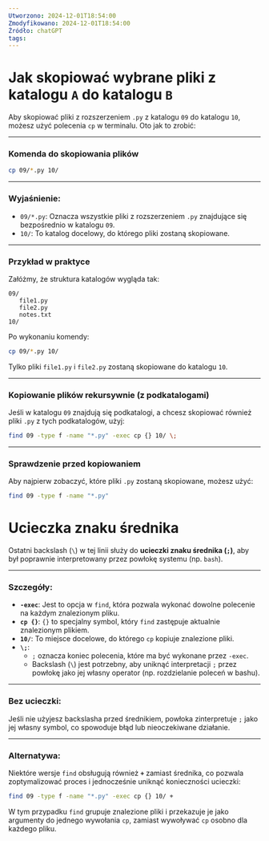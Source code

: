 ```yaml
---
Utworzono: 2024-12-01T18:54:00
Zmodyfikowano: 2024-12-01T18:54:00
Źródło: chatGPT
tags:
---
```


# Jak skopiować wybrane pliki z katalogu ``A`` do katalogu ``B``

Aby skopiować pliki z rozszerzeniem `.py` z katalogu `09` do katalogu `10`, możesz użyć polecenia `cp` w terminalu. Oto jak to zrobić:

---

### **Komenda do skopiowania plików**
```bash
cp 09/*.py 10/
```

---

### **Wyjaśnienie**:
- `09/*.py`: Oznacza wszystkie pliki z rozszerzeniem `.py` znajdujące się bezpośrednio w katalogu `09`.
- `10/`: To katalog docelowy, do którego pliki zostaną skopiowane.

---

### **Przykład w praktyce**
Załóżmy, że struktura katalogów wygląda tak:
```
09/
   file1.py
   file2.py
   notes.txt
10/
```

Po wykonaniu komendy:
```bash
cp 09/*.py 10/
```

Tylko pliki `file1.py` i `file2.py` zostaną skopiowane do katalogu `10`.

---

### **Kopiowanie plików rekursywnie (z podkatalogami)**
Jeśli w katalogu `09` znajdują się podkatalogi, a chcesz skopiować również pliki `.py` z tych podkatalogów, użyj:
```bash
find 09 -type f -name "*.py" -exec cp {} 10/ \;
```

---

### **Sprawdzenie przed kopiowaniem**
Aby najpierw zobaczyć, które pliki `.py` zostaną skopiowane, możesz użyć:
```bash
find 09 -type f -name "*.py"
```

# Ucieczka znaku średnika

Ostatni backslash (`\`) w tej linii służy do **ucieczki znaku średnika (`;`)**, aby był poprawnie interpretowany przez powłokę systemu (np. `bash`).

---

### Szczegóły:
- **`-exec`**: Jest to opcja w `find`, która pozwala wykonać dowolne polecenie na każdym znalezionym pliku.
- **`cp {}`**: `{}` to specjalny symbol, który `find` zastępuje aktualnie znalezionym plikiem.
- **`10/`**: To miejsce docelowe, do którego `cp` kopiuje znalezione pliki.
- **`\;`**:
  - `;` oznacza koniec polecenia, które ma być wykonane przez `-exec`.
  - Backslash (`\`) jest potrzebny, aby uniknąć interpretacji `;` przez powłokę jako jej własny operator (np. rozdzielanie poleceń w bashu).

---

### Bez ucieczki:
Jeśli nie użyjesz backslasha przed średnikiem, powłoka zinterpretuje `;` jako jej własny symbol, co spowoduje błąd lub nieoczekiwane działanie.

---

### Alternatywa:
Niektóre wersje `find` obsługują również **`+`** zamiast średnika, co pozwala zoptymalizować proces i jednocześnie uniknąć konieczności ucieczki:
```bash
find 09 -type f -name "*.py" -exec cp {} 10/ +
```
W tym przypadku `find` grupuje znalezione pliki i przekazuje je jako argumenty do jednego wywołania `cp`, zamiast wywoływać `cp` osobno dla każdego pliku.
